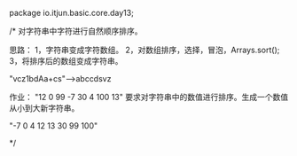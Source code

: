 package io.itjun.basic.core.day13;

/*
对字符串中字符进行自然顺序排序。

思路：
1，字符串变成字符数组。
2，对数组排序，选择，冒泡，Arrays.sort();
3，将排序后的数组变成字符串。



"vcz1bdAa+cs"-->abccdsvz




作业：
"12 0 99 -7 30 4 100 13"
要求对字符串中的数值进行排序。生成一个数值从小到大新字符串。

"-7 0 4 12 13 30 99 100"


*/


